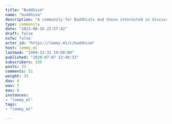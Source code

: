 ```yaml
---
title: "Buddhism" 
name: "buddhism"
description: "A community for Buddhists and those interested in discussing Buddhism"
type: community
date: "2023-06-16 22:57:42"
draft: false
nsfw: false
actor_id: "https://lemmy.ml/c/buddhism"
host: lemmy.ml
lastmod: "1969-12-31 19:00:00"
published: "2020-07-07 12:40:33"
subscribers: 198
posts: 33
comments: 51
weight: 33
dau: 4
wau: 7
mau: 8
instances:
- "lemmy_ml"
tags: 
- "lemmy_ml"

---
```

